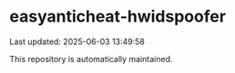 # easyanticheat-hwidspoofer

Last updated: 2025-06-03 13:49:58

This repository is automatically maintained.
